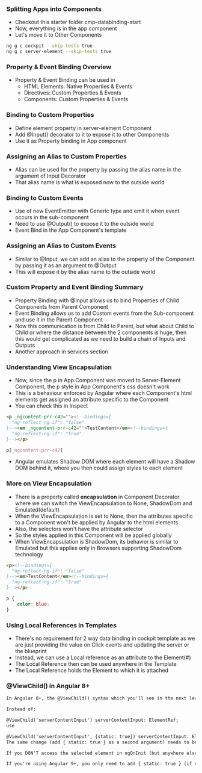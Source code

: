 ### Splitting Apps into Components

* Checkout this starter folder cmp-databinding-start 
* Now, everything is in the app component
* Let's move it to Other Components
```sh
ng g c cockpit --skip-tests true
ng g c server-element --skip-tests true
```

### Property & Event Binding Overview

* Property & Event Binding can be used in
  * HTML Elements: Native Properties & Events
  * Directives: Custom Properties & Events
  * Components: Custom Properties & Events

### Binding to Custom Properties

* Define element property in server-element Component
* Add @Input() decorator to it to expose it to other Components
* Use it as Property binding in App component

### Assigning an Alias to Custom Properties

* Alias can be used for the property by passing the alias name in the argument of Input Decorator
* That alias name is what is exposed now to the outside world

### Binding to Custom Events

* Use of new EventEmitter with Generic type and emit it when event occurs in the sub-component
* Need to use @Output() to expose it to the outside world
* Event Bind in the App Component's template

### Assigning an Alias to Custom Events

* Similar to @Input, we can add an alias to the property of the Component by passing it as an argument to @Output
* This will expose it by the alias name to the outside world

### Custom Property and Event Binding Summary

* Property Binding with @Input allows us to bind Properties of Child Components from Parent Component
* Event Binding allows us to add Custom events from the Sub-component and use it in the Parent Component
* Now this communication is from Child to Parent, but what about Child to Child or where the distance between the 2 components is huge, then this would get complicated as we need to build a chain of Inputs and Outputs
* Another approach in services section

### Understanding View Encapsulation

* Now, since the p in App Component was moved to Server-Element Component, the p style in App Component's css doesn't work
* This is a behaviour enforced by Angular where each Component's html elements get assigned an attribute specific to the Component
* You can check this in Inspect
```html
<p _ngcontent-prr-c42=""><!--bindings={
  "ng-reflect-ng-if": "false"
}--><em _ngcontent-prr-c42="">TestContent</em><!--bindings={
  "ng-reflect-ng-if": "true"
}--></p>
```
```css
p[_ngcontent-prr-c42]
```
* Angular emulates Shadow DOM where each element will have a Shadow DOM behind it, where you then could assign styles to each element

### More on View Encapsulation

* There is a property called **encapsulation** in Component Decorator where we can switch the ViewEncapsulation to None, ShadowDom and Emulated(default)
* When the ViewEncapsulation is set to None, then the attributes specific to a Component won't be applied by Angular to the html elements
* Also, the selectors won't have the attribute selector
* So the styles applied in this Component will be applied globally
* When ViewEncapsulation is ShadowDom, its behavior is similar to Emulated but this applies only in Browsers supporting ShadowDom technology
```html
<p><!--bindings={
  "ng-reflect-ng-if": "false"
}--><em>TestContent</em><!--bindings={
  "ng-reflect-ng-if": "true"
}--></p>
```
```css
p {
    color: blue;
}
```

### Using Local References in Templates

* There's no requirement for 2 way data binding in cockpit template as we are just providing the value on Click events and updating the server or the blueprint
* Instead, we can use a Local reference as an attribute to the Element(#)
* The Local Reference then can be used anywhere in the Template
* The Local Reference holds the Element to which it is attached

### @ViewChild() in Angular 8+

```txt
In Angular 8+, the @ViewChild() syntax which you'll see in the next lecture needs to be changed slightly:

Instead of:

@ViewChild('serverContentInput') serverContentInput: ElementRef;
use

@ViewChild('serverContentInput', {static: true}) serverContentInput: ElementRef;
The same change (add { static: true } as a second argument) needs to be applied to ALL usages of @ViewChild() (and also @ContentChild() which you'll learn about later) IF you plan on accessing the selected element inside of ngOnInit().

If you DON'T access the selected element in ngOnInit (but anywhere else in your component), set static: false instead!

If you're using Angular 9+, you only need to add { static: true } (if needed) but not { static: false }.
```